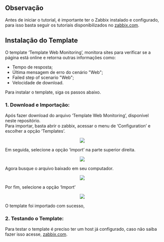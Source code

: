 ## Observação
Antes de iniciar o tutorial, é importante ter o Zabbix instalado e configurado, para isso basta seguir os tutoriais disponibilizados no [zabbix.com](https://www.zabbix.com/documentation/5.2/pt/manual/installation/instal).

## Instalação do Template 

O template ‘Template Web Monitoring’, monitora sites para verificar se a página está online e retorna outras informações como:

- Tempo de resposta;
- Última mensagem de erro do cenário "Web";
- Failed step of scenario "Web";
- Velocidade de download.

Para instalar o template, siga os passos abaixo. 

### **1. Download e Importação:**
Após fazer download do arquivo ‘Template Web Monitoring’, disponível neste repositório.\
Para importar, basta abrir o zabbix, acessar o menu de ‘Configuration’ e escolher a opção ‘Templates’.

<p align="center">
  <img src="https://user-images.githubusercontent.com/38138237/150812418-cb879c44-2a90-4703-bc92-f368316fbdfb.png" />
</p>

Em seguida, selecione a opção ‘import’ na parte superior direita. 

<p align="center">
  <img src="https://user-images.githubusercontent.com/38138237/150812422-b3ebafe4-ce0a-4a48-8b93-a2f4aab9cc0a.png" />
</p> 

Agora busque o arquivo baixado em seu computador. 

<p align="center">
  <img src="https://user-images.githubusercontent.com/38138237/150812425-5186d638-2e67-47dd-b4b3-73d7e274824d.png" />
</p> 

Por fim, selecione a opção ‘Import’

<p align="center">
  <img src="https://user-images.githubusercontent.com/38138237/150812427-b7442c94-48fc-4870-9ee3-2fd72cdb4df6.png" />
</p> 

O template foi importado com sucesso, 

### **2. Testando o Template:**

Para testar o template é preciso ter um host já configurado, caso não saiba fazer isso acesse, [zabbix.com](https://www.zabbix.com/documentation/3.0/pt/manual/config/hosts/host). 
